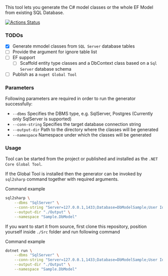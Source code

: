 This tool lets you generate the C# model classes or the whole EF Model from existing SQL Database. 

[![Actions Status](https://github.com/imujagic/sql-to-sharp/workflows/build/badge.svg)](https://github.com/imujagic/sql-to-sharp/actions)

### TODOs

- [x] Generate mmodel classes from `SQL Server` database tables
- [ ] Provide the argument for ignore table list
- [ ] EF support
    - [ ] Scaffold entity type classes and a DbContext class based on a `Sql Server` database schema
- [ ] Publish as a `nuget Global Tool`

### Parameters

Following parameters are required in order to run the generator successfully:

- `--dbms` Specifies the DBMS type, e.g. SqlServer, Postgres (Currently only SqlServer is supported)
- `--conn-string` Specifies the target database connection string
- `--output-dir` Path to the directory where the classes will be generated
- `--namespace` Namespace under which the classes will be generated

### Usage

Tool can be started from the project or published and installed as the `.NET Core Global Tool`.

If the Global Tool is installed then the generator can be invoked by `sql2sharp` command together with required arguments.

Command example

```bash
sql2sharp \
    --dbms "SqlServer" \
    --conn-string "Server=127.0.0.1,1433;Database=DbModelSample;User Id=db_model_generator_user;Password=DbModelGen123#" \
    --output-dir "./Output" \
    --namespace "Sample.DbModel"
```

If you want to start it from source, first clone this repository, position yourself inside `./Src` folder and run following command

Command example

```bash
dotnet run \
    --dbms "SqlServer" \
    --conn-string "Server=127.0.0.1,1433;Database=DbModelSample;User Id=db_model_generator_user;Password=DbModelGen123#" \
    --output-dir "./Output" \
    --namespace "Sample.DbModel"
```

